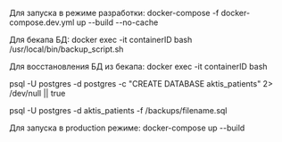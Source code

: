 Для запуска в режиме разработки:
docker-compose -f docker-compose.dev.yml up --build --no-cache

Для бекапа БД:
docker exec -it containerID bash
/usr/local/bin/backup_script.sh

Для восстановления БД из бекапа:
docker exec -it containerID bash

psql -U postgres -d postgres -c "CREATE DATABASE aktis_patients" 2> /dev/null || true

psql -U postgres -d aktis_patients -f /backups/filename.sql

Для запуска в production режиме:
docker-compose up --build

